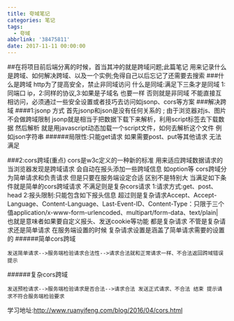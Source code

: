 ```yaml
---
title: 夸域笔记
categories: 笔记
tags:
  - 夸域
abbrlink: '38475811'
date: 2017-11-11 00:00:00
---
```

##在将项目前后端分离的时候，首当其冲的就是跨域问题;此篇笔记 用来记录什么是跨域、如何解决跨域、以及一个实例;免得自己以后忘记了还需要去搜索
###什么是跨域
http为了提高安全，禁止非同域访问 
什么是同域:满足下三条才是同域 1:同端口 ip，2:同样的协议,3:如果是子域名 也要一样 否则就是非同域 不能直接互相访问，必须通过一些安全设置或者技巧去访问如jsonp、cors等方案
###解决跨域
####1:jsonp 方式
首先jsonp和json是没有任何关系的 ;
由于浏览器对js、图片不会做跨域限制
jsonp就是相当于把数据下载下来解析，利用script标签去下载数据 然后解析
就是用javascript动态加载一个script文件，如何去解析这个文件  例如json字符串 
######局限性:只能get请求 如果需要post、put等其他请求 无法满足

###2:cors跨域(重点)
cors是w3c定义的一种新的标准 用来适应跨域数据请求的
当浏览器发现是跨域请求 会自动在报头添加一些跨域信息 如option等
cors跨域分为简单请求和负责请求 但是只要在服务端设定合适 区别不是特别大 
当满足如下条件就是简单的cors跨域请求 不满足则是复杂cors请求
  1:请求方式:get、post、head
  2:报头限制:只能包含如下报头信息 超过则是复杂请求Accept、Accept-Language、Content-Language、Last-Event-ID、Content-Type：只限于三个值application/x-www-form-urlencoded、multipart/form-data、text/plain|  
也就是意味者如果要自定义报头、发送cookie等功能 都是复杂请求
不管是复杂请求还是简单请求 在服务端设置的时候 复杂请求设置是涵盖了简单请求需要的设置的
######简单cors跨域
```
发送简单请求-->服务端检验请求合法性-->请求合法就和正常请求一样、不合法返回跨域错误提示
```
######复杂cors跨域
```
发送预检请求-->服务端检验请求是否合法-->请求合法 发送正式请求、不合法 结束 提示请求不符合服务端检验要求
```
学习地址:http://www.ruanyifeng.com/blog/2016/04/cors.html
